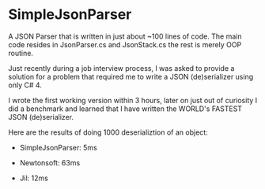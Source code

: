 # SimpleJsonParser
A JSON Parser that is written in just about ~100 lines of code. The main code resides in JsonParser.cs and JsonStack.cs the rest is merely OOP routine.

Just recently during a job interview process, I was asked to provide a solution for a problem that required me to write a JSON (de)serializer using only C# 4.

I wrote the first working version within 3 hours, later on just out of curiosity I did a benchmark and learned that I have written the WORLD's FASTEST JSON (de)serializer.

Here are the results of doing 1000 deserializtion of an object:


- SimpleJsonParser: 5ms

- Newtonsoft: 63ms

- Jil: 12ms
